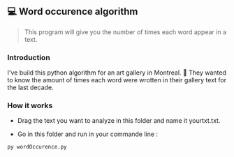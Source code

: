 ## :computer: Word occurence algorithm

> This program will give you the number of times each word appear in a text. 

### Introduction
I've build this python algorithm for an art gallery in Montreal. :art: 
They wanted to know the amount of times each word were wrotten in their gallery text for the last decade.

### How it works

- Drag the text you want to analyze in this folder and name it yourtxt.txt.

- Go in this folder and run in your commande line : 
```
py wordOccurence.py

```

